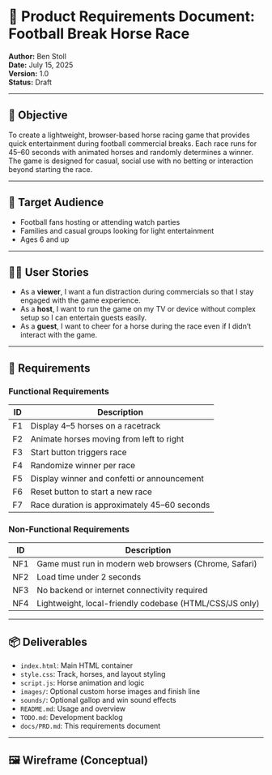 # 🏇 Product Requirements Document: Football Break Horse Race

**Author:** Ben Stoll  
**Date:** July 15, 2025  
**Version:** 1.0  
**Status:** Draft

---

## 🎯 Objective

To create a lightweight, browser-based horse racing game that provides quick entertainment during football commercial breaks. Each race runs for 45–60 seconds with animated horses and randomly determines a winner. The game is designed for casual, social use with no betting or interaction beyond starting the race.

---

## 👥 Target Audience

- Football fans hosting or attending watch parties
- Families and casual groups looking for light entertainment
- Ages 6 and up

---

## 🧑‍💻 User Stories

- As a **viewer**, I want a fun distraction during commercials so that I stay engaged with the game experience.
- As a **host**, I want to run the game on my TV or device without complex setup so I can entertain guests easily.
- As a **guest**, I want to cheer for a horse during the race even if I didn’t interact with the game.

---

## 🧱 Requirements

### Functional Requirements

| ID  | Description |
|-----|-------------|
| F1  | Display 4–5 horses on a racetrack |
| F2  | Animate horses moving from left to right |
| F3  | Start button triggers race |
| F4  | Randomize winner per race |
| F5  | Display winner and confetti or announcement |
| F6  | Reset button to start a new race |
| F7  | Race duration is approximately 45–60 seconds |

### Non-Functional Requirements

| ID  | Description |
|-----|-------------|
| NF1 | Game must run in modern web browsers (Chrome, Safari) |
| NF2 | Load time under 2 seconds |
| NF3 | No backend or internet connectivity required |
| NF4 | Lightweight, local-friendly codebase (HTML/CSS/JS only) |

---

## 📦 Deliverables

- `index.html`: Main HTML container
- `style.css`: Track, horses, and layout styling
- `script.js`: Horse animation and logic
- `images/`: Optional custom horse images and finish line
- `sounds/`: Optional gallop and win sound effects
- `README.md`: Usage and overview
- `TODO.md`: Development backlog
- `docs/PRD.md`: This requirements document

---

## 🖼️ Wireframe (Conceptual)